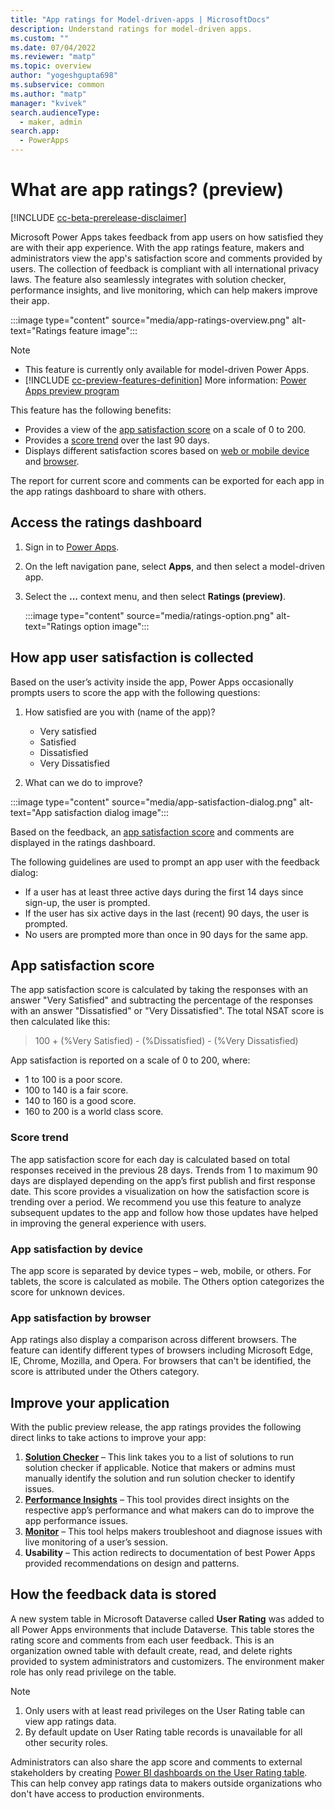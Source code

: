 ```yaml
---
title: "App ratings for Model-driven-apps | MicrosoftDocs"
description: Understand ratings for model-driven apps. 
ms.custom: ""
ms.date: 07/04/2022
ms.reviewer: "matp"
ms.topic: overview
author: "yogeshgupta698"
ms.subservice: common
ms.author: "matp"
manager: "kvivek"
search.audienceType: 
  - maker, admin
search.app: 
  - PowerApps
---
```

# What are app ratings? (preview)

[!INCLUDE [cc-beta-prerelease-disclaimer](../../includes/cc-beta-prerelease-disclaimer.md)]

Microsoft Power Apps takes feedback from app users on how satisfied they are with their app experience. With the app ratings feature, makers and administrators view the app's satisfaction score and comments provided by users. The collection of feedback is compliant with all international privacy laws. The feature also seamlessly integrates with solution checker, performance insights, and live monitoring, which can help makers improve their app.

:::image type="content" source="media/app-ratings-overview.png" alt-text="Ratings feature image":::

>[!NOTE]
> - This feature is currently only available for model-driven Power Apps.
> - [!INCLUDE [cc-preview-features-definition](../../includes/cc-preview-features-definition.md)] More information: [Power Apps preview program](../powerapps-preview-program.md)

This feature has the following benefits: 
- Provides a view of the [app satisfaction score](#app-satisfaction-score) on a scale of 0 to 200. 
- Provides a [score trend](#score-trend) over the last 90 days.
- Displays different satisfaction scores based on [web or mobile device](#app-satisfaction-by-device) and [browser](#app-satisfaction-by-browser).

The report for current score and comments can be exported for each app in the app ratings dashboard to share with others.

## Access the ratings dashboard

1. Sign in to [Power Apps](https://make.powerapps.com). 

1. On the left navigation pane, select **Apps**, and then select a model-driven app.

1. Select the **...** context menu, and then select **Ratings (preview)**.

   :::image type="content" source="media/ratings-option.png" alt-text="Ratings option image":::

## How app user satisfaction is collected

Based on the user’s activity inside the app, Power Apps occasionally prompts users to score the app with the following questions:

1. How satisfied are you with (name of the app)?

   - Very satisfied
   - Satisfied
   - Dissatisfied
   - Very Dissatisfied

1. What can we do to improve?

:::image type="content" source="media/app-satisfaction-dialog.png" alt-text="App satisfaction dialog image":::

Based on the feedback, an [app satisfaction score](#what-is-an-app-satisfaction-score) and comments are displayed in the ratings dashboard.

The following guidelines are used to prompt an app user with the feedback dialog:
-	If a user has at least three active days during the first 14 days since sign-up, the user is prompted.
-	If the user has six active days in the last (recent) 90 days, the user is prompted.
-	No users are prompted more than once in 90 days for the same app.

## App satisfaction score

The app satisfaction score is calculated by taking the responses with an answer "Very Satisfied" and subtracting the percentage of the responses with an answer "Dissatisfied" or "Very Dissatisfied". The total NSAT score is then calculated like this:

>100 + (%Very Satisfied) - (%Dissatisfied) - (%Very Dissatisfied)

 App satisfaction is reported on a scale of 0 to 200, where:

- 1 to 100 is a poor score.
- 100 to 140 is a fair score.
- 140 to 160 is a good score.
- 160 to 200 is a world class score.

### Score trend

The app satisfaction score for each day is calculated based on total responses received in the previous 28 days. Trends from 1 to maximum 90 days are displayed depending on the app’s first publish and first response date. This score provides a visualization on how the satisfaction score is trending over a period. We recommend you use this feature to analyze subsequent updates to the app and follow how those updates have helped in improving the general experience with users.

### App satisfaction by device

The app score is separated by device types – web, mobile, or others. For tablets, the score is calculated as mobile. The Others option categorizes the score for unknown devices.

### App satisfaction by browser

App ratings also display a comparison across different browsers. The feature can identify different types of browsers including Microsoft Edge, IE, Chrome, Mozilla, and Opera. For browsers that can't be identified, the score is attributed under the Others category.

## Improve your application

With the public preview release, the app ratings provides the following direct links to take actions to improve your app:
1. **[Solution Checker](../data-platform/use-powerapps-checker.md)** – This link takes you to a list of solutions to run solution checker if applicable. Notice that makers or admins must manually identify the solution and run solution checker to identify issues.
2. **[Performance Insights](performance-insights-overview.md)** – This tool provides direct insights on the respective app’s performance and what makers can do to improve the app performance issues.
3. **[Monitor](../model-driven-apps/monitor-page-checker.md)** – This tool helps makers troubleshoot and diagnose issues with live monitoring of a user’s session.
4. **Usability** – This action redirects to documentation of best Power Apps provided recommendations on design and patterns.

## How the feedback data is stored

A new system table in Microsoft Dataverse called **User Rating** was added to all Power Apps environments that include Dataverse. This table stores the rating score and comments from each user feedback. This is an organization owned table with default create, read, and delete rights provided to system administrators and customizers. The environment maker role has only read privilege on the table.

> [!Note]
> 1.	Only users with at least read privileges on the User Rating table can view app ratings data.
> 1.	By default update on User Rating table records is unavailable for all other security roles.

Administrators can also share the app score and comments to external stakeholders by creating [Power BI dashboards on the User Rating table](../data-platform/use-powerbi-dataverse.md). This can help convey app ratings data to makers outside organizations who don't have access to production environments.
